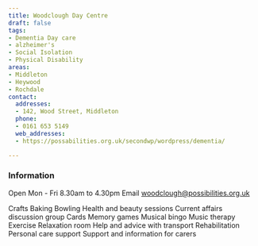 ```yaml
---
title: Woodclough Day Centre
draft: false
tags:
- Dementia Day care
- alzheimer's
- Social Isolation
- Physical Disability
areas:
- Middleton
- Heywood
- Rochdale
contact:
  addresses:
  - 142, Wood Street, Middleton
  phone:
  - 0161 653 5149
  web_addresses:
  - https://possabilities.org.uk/secondwp/wordpress/dementia/

---
```


### Information

Open Mon - Fri 8.30am to 4.30pm
Email woodclough@possibilities.org.uk

Crafts
Baking
Bowling
Health and beauty sessions
Current affairs discussion group
Cards
Memory games
Musical bingo
Music therapy
Exercise
Relaxation room
Help and advice with transport
Rehabilitation
Personal care support
Support and information for carers
